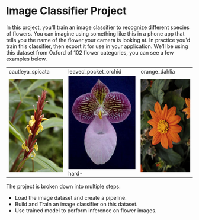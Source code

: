 
# Image Classifier Project

In this project, you'll train an image classifier to recognize different species of flowers. You can imagine using something like this in a phone app that tells you the name of the flower your camera is looking at. In practice you'd train this classifier, then export it for use in your application. We'll be using this dataset from Oxford of 102 flower categories, you can see a few examples below.


<table>
  <tr>
    <td>cautleya_spicata</td>
    <td>leaved_pocket_orchid</td>
    <td>orange_dahlia</td>
  </tr>
  <tr>
    <td><img width="250" height="250" src='https://github.com/maleksaati/Image_Classifier_Project/blob/main/test_images/cautleya_spicata.jpg' width=500px></img>
</td>
    <td><img width="250" height="250" src='https://github.com/maleksaati/Image_Classifier_Project/blob/main/test_images/hard-leaved_pocket_orchid.jpg' width=500px>hard-
</img>
</td>
    <td><img width="250" height="250" src='https://github.com/maleksaati/Image_Classifier_Project/blob/main/test_images/orange_dahlia.jpg' width=500px></img>
</td>
  </tr>
</table>


The project is broken down into multiple steps:

- Load the image dataset and create a pipeline.
- Build and Train an image classifier on this dataset.
- Use trained model to perform inference on flower images.
